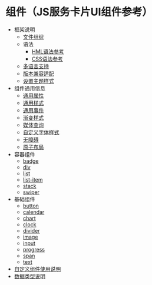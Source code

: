 # 组件（JS服务卡片UI组件参考）

- 框架说明
  - [文件组织](js-service-widget-file.md)
  - 语法
    - [HML语法参考](js-service-widget-syntax-hml.md)
    - [CSS语法参考](js-service-widget-syntax-css.md)
  - [多语言支持](js-service-widget-multiple-languages.md)
  - [版本兼容适配](js-service-widget-version-compatibility.md)
  - [设置主题样式](js-service-widget-theme.md)
- 组件通用信息
  - [通用属性](js-service-widget-common-attributes.md)
  - [通用样式](js-service-widget-common-styles.md)
  - [通用事件](js-service-widget-common-events.md)
  - [渐变样式](js-service-widget-common-gradient.md)
  - [媒体查询](js-service-widget-common-mediaquery.md)
  - [自定义字体样式](js-service-widget-common-customizing-font.md)
  - [无障碍](js-service-widget-common-accessibility.md)
  - [原子布局](js-service-widget-common-atomic-layout.md)
- 容器组件
  - [badge](js-service-widget-container-badge.md)
  - [div](js-service-widget-container-div.md)
  - [list](js-service-widget-container-list.md)
  - [list-item](js-service-widget-container-list-item.md)
  - [stack](js-service-widget-container-stack.md)
  - [swiper](js-service-widget-container-swiper.md)
- 基础组件
  - [button](js-service-widget-basic-button.md)
  - [calendar](js-service-widget-basic-calendar.md)
  - [chart](js-service-widget-basic-chart.md)
  - [clock](js-service-widget-basic-clock.md)
  - [divider](js-service-widget-basic-divider.md)
  - [image](js-service-widget-basic-image.md)
  - [input](js-service-widget-basic-input.md)
  - [progress](js-service-widget-basic-progress.md)
  - [span](js-service-widget-basic-span.md)
  - [text](js-service-widget-basic-text.md)
- [自定义组件使用说明](js-service-widget-custom-basic-usage.md)
- [数据类型说明](js-service-widget-appendix-types.md)
